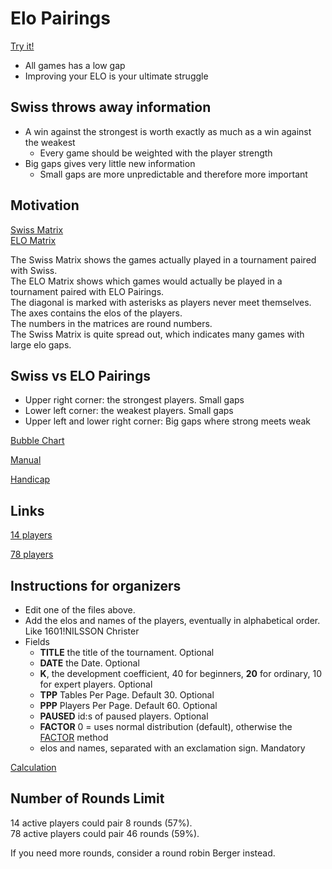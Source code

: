 # Elo Pairings

[Try it!](https://christernilsson.github.io/ELO-Pairings)

* All games has a low gap
* Improving your ELO is your ultimate struggle

## Swiss throws away information 

* A win against the strongest is worth exactly as much as a win against the weakest
	* Every game should be weighted with the player strength
* Big gaps gives very little new information
	* Small gaps are more unpredictable and therefore more important

## Motivation

[Swiss Matrix](swiss-78.txt)  
[ELO Matrix](elo-78.txt)  

The Swiss Matrix shows the games actually played in a tournament paired with Swiss.  
The ELO Matrix shows which games would actually be played in a tournament paired with ELO Pairings.  
The diagonal is marked with asterisks as players never meet themselves.  
The axes contains the elos of the players.  
The numbers in the matrices are round numbers.  
The Swiss Matrix is quite spread out, which indicates many games with large elo gaps.  

## Swiss vs ELO Pairings

* Upper right corner: the strongest players. Small gaps
* Lower left corner: the weakest players. Small gaps
* Upper left and lower right corner: Big gaps where strong meets weak

[Bubble Chart](https://christernilsson.github.io/2024/027-BubbleChart)  

[Manual](markdown/manual.md)  

[Handicap](markdown/handicap.md)  

## Links

[14 players](tournaments/14.txt)  

[78 players](tournaments/78.txt)  

## Instructions for organizers
* Edit one of the files above.
* Add the elos and names of the players, eventually in alphabetical order. Like 1601!NILSSON Christer
* Fields
	* **TITLE** the title of the tournament. Optional
	* **DATE** the Date. Optional
	* **K**, the development coefficient, 40 for beginners, **20** for ordinary, 10 for expert players. Optional
	* **TPP** Tables Per Page. Default 30. Optional
	* **PPP** Players Per Page. Default 60. Optional
	* **PAUSED** id:s of paused players. Optional
	* **FACTOR** 0 = uses normal distribution (default), otherwise the [FACTOR](markdown/factor.md) method
	* elos and names, separated with an exclamation sign. Mandatory

[Calculation](markdown/calculation.md)

## Number of Rounds Limit

14 active players could pair 8 rounds (57%).  
78 active players could pair 46 rounds (59%).   

If you need more rounds, consider a round robin Berger instead.
